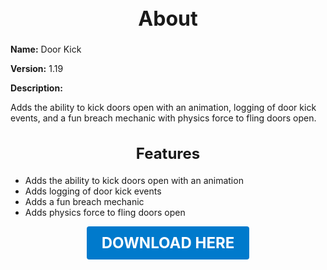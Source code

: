 <h1 style="text-align:center; font-size:2rem; font-weight:bold;">About</h1>

**Name:**
Door Kick

**Version:**
1.19

**Description:**

Adds the ability to kick doors open with an animation, logging of door kick events, and a fun breach mechanic with physics force to fling doors open.

<h2 style="text-align:center; font-size:1.5rem; font-weight:bold;">Features</h2>

- Adds the ability to kick doors open with an animation
- Adds logging of door kick events
- Adds a fun breach mechanic
- Adds physics force to fling doors open





<p align="center"><a href="https://github.com/LiliaFramework/Modules/raw/refs/heads/gh-pages/doorkick.zip" style="display:inline-block;padding:12px 24px;font-size:1.5rem;font-weight:bold;text-decoration:none;color:#fff;background-color:var(--md-primary-fg-color,#007acc);border-radius:4px;">DOWNLOAD HERE</a></p>